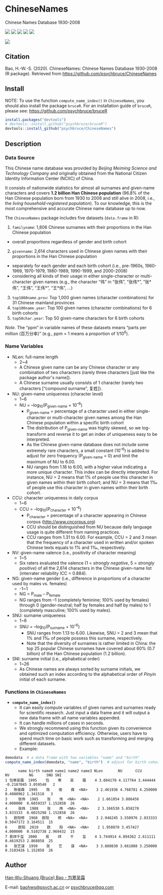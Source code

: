 # ChineseNames

Chinese Names Database 1930-2008

![](https://img.shields.io/badge/R-package-success)
![](https://img.shields.io/badge/Version-0.3.0-success)
![](https://img.shields.io/github/license/psychbruce/ChineseNames?label=License&color=success)
[![](https://img.shields.io/badge/lifecycle-maturing-blue.svg)](https://www.tidyverse.org/lifecycle/#maturing)
[![](https://img.shields.io/github/stars/psychbruce/ChineseNames?style=social)](https://github.com/psychbruce/ChineseNames/stargazers)

[![](https://img.shields.io/badge/Follow%20me%20on-Zhihu-blue)](https://www.zhihu.com/people/psychbruce/ "Personal profile on Zhihu.com")


## Citation
Bao, H.-W.-S. (2020). ChineseNames: Chinese Names Database 1930-2008 (R package). Retrieved from https://github.com/psychbruce/ChineseNames


## Install
NOTE: To use the function `compute_name_index()` in `ChineseNames`, you should also install the package `bruceR`. For an installation guide of `bruceR`, please see: https://github.com/psychbruce/bruceR
```r
install.packages("devtools")
# devtools::install_github("psychbruce/bruceR")
devtools::install_github("psychbruce/ChineseNames")
```


## Description
### Data Source
This Chinese name database was provided by *Beijing Meiming Science and Technology Company* and originally obtained from the National Citizen Identity Information Center (NCIIC) of China.

It consists of nationwide statistics for almost all surnames and given-name characters and covers **1.2 billion Han Chinese population** (96.8% of the Han Chinese population born from 1930 to 2008 and still alive in 2008, i.e., the *living household-registered population*). To our knowledge, this is the most comprehensive and accurate Chinese name database up to now.

The `ChineseNames` package includes five datasets (`data.frame` in R):
1.	`familyname`: 1,806 Chinese surnames with their proportions in the Han Chinese population
  + overall proportions regardless of gender and birth cohort
2.	`givenname`: 2,614 characters used in Chinese given names with their proportions in the Han Chinese population
  + separately for each gender and each birth cohort (i.e., pre-1960s, 1960-1969, 1970-1979, 1980-1989, 1990-1999, and 2000-2008)
  + considering all kinds of their usage in either single-character or multi-character given names (e.g., the character “伟” in “张伟”, “张伟\*”, “张\*伟”, “王伟”, “王伟\*”, “王\*伟”, …)
3. `top1000name.prov`: Top 1,000 given names (character combinations) for 31 Chinese mainland provinces
4. `top100name.year`: Top 100 given names (character combinations) for 6 birth cohorts
5. `top50char.year`: Top 50 given-name characters for 6 birth cohorts

*Note*. The “ppm” in variable names of these datasets means “parts per million (百万分率)” (e.g., ppm = 1 means a proportion of 1/10<sup>6</sup>).


### Name Variables
- NLen: full-name length
  + 2~4
  + A Chinese given name can be any Chinese character or any combination of two characters (rarely three characters [just like the package author's name]).
  + A Chinese surname usually consists of 1 character (rarely two characters [“compound surname”, 复姓]).
- NU: given-name uniqueness (character level)
  + 1~6
  + NU = –log<sub>10</sub>(P<sub>given-name</sub> + 10<sup>–6</sup>)
    + P<sub>given-name</sub> = percentage of a character used in either single-character or multi-character given names among the Han Chinese population within a specific birth cohort
    + The distribution of P<sub>given-name</sub> was highly skewed, so we log-transform and reverse it to get an index of uniqueness easy to be interpreted.
    + As the Chinese given-name database does not include some extremely rare characters, a small constant (10<sup>–6</sup>) is added to adjust for zero frequency (P<sub>given-name</sub> = 0) and limit the maximum of NU to 6.00.
    + NU ranges from 1.18 to 6.00, with a higher value indicating a more unique character. This index can be directly interpreted. For instance, NU = 2 means that 1% of people use this character in given names within their birth cohort; and NU = 3 means that 1‰ of people use this character in given names within their birth cohort.
- CCU: character uniqueness in daily corpus
  + 1~6
  + CCU = –log<sub>10</sub>(P<sub>character</sub> + 10<sup>–6</sup>)
    + P<sub>character</sub> = percentage of a character appearing in Chinese corpus (http://www.cncorpus.org)
    + CCU should be distinguished from NU because daily language usage is quite different from naming practices.
    + CCU ranges from 1.31 to 6.00. For example, CCU = 2 and 3 mean that the frequency of a character used in written and/or spoken Chinese texts equals to 1% and 1‰, respectively.
- NV: given-name valence (i.e., positivity of character meaning)
  + 1~5
  + Six raters evaluated the valence (1 = *strongly negative*, 5 = *strongly positive*) of all the 2,614 characters in the Chinese given-name list (interrater reliability ICC = 0.884).
- NG: given-name gender (i.e., difference in proportions of a character used by males vs. females)
  + -1~1
  + NG = P<sub>male</sub> – P<sub>female</sub>
  + NG ranges from –1 (completely feminine; 100% used by females) through 0 (gender-neutral; half by females and half by males) to 1 (completely masculine; 100% used by males).
- SNU: surname uniqueness
  + 1~6
  + SNU = –log<sub>10</sub>(P<sub>surname</sub> + 10<sup>–6</sup>)
    + SNU ranges from 1.13 to 6.00. Likewise, SNU = 2 and 3 mean that 1% and 1‰ of people possess this surname, respectively.
    + Note that the diversity of surnames is rather limited in China: the top 25 popular Chinese surnames have covered about 60% (0.7 billion) of the Han Chinese population (1.2 billion).
- SNI: surname initial (i.e., alphabetical order)
  + 1~26
  + As Chinese names are always sorted by surname initials, we obtained such an index according to the alphabetical order of *Pinyin* initial of each surname.


### Functions in `ChineseNames`
- **`compute_name_index()`**
  + It can easily compute variables of given names and surnames ready for scientific research. Just input a data frame and it will output a new data frame with all name variables appended.
  + It can handle millions of cases in seconds.
  + We strongly recommend using this function given its convenience and optimized computation efficiency. Otherwise, users have to spend much time on basic work such as transforming and merging different datasets.
  + Example:
```r
demodata  # a data frame with two variables "name" and "birth"
compute_name_index(demodata, "name", "birth")  # adjust for birth cohort
```
```
      name birth name0 name1 name2 name3 NLen       NU      CCU       NV         NG      SNU SNI
1 包寒吴霜  1995    包    寒    吴    霜    4 3.604170 4.117764 3.444444 -0.2187045 3.059540   2
2   陈俊霖  1995    陈    俊    霖  <NA>    3 2.461936 4.768781 4.250000  0.4080962 1.341518   3
3     张伟  1985    张    伟  <NA>  <NA>    2 1.661054 3.886456 4.000000  0.6859337 1.152858  26
4     张炜  1988    张    炜  <NA>  <NA>    2 3.166530 5.858278 3.833333  0.6025298 1.152858  26
5   欧阳修  1968  欧阳    修  <NA>  <NA>    3 2.946245 3.550976 2.833333  0.5047172 3.164511  15
6     欧阳  2010    欧    阳  <NA>  <NA>    2 1.950870 3.457427 4.000000  0.5102738 2.969432  15
7 易烊千玺  2000    易    烊    千    玺    4 3.744914 4.894362 2.611111  0.4619253 2.868858  25
8   张艺谋  1950    张    艺    谋  <NA>    3 3.880830 3.661088 3.250000  0.3183426 1.152858  26
```


## Author
[Han-Wu-Shuang (Bruce) Bao - 包寒吴霜](https://www.zhihu.com/people/psychbruce/ "Personal profile on Zhihu.com")

E-mail: baohws@psych.ac.cn or psychbruce@qq.com
